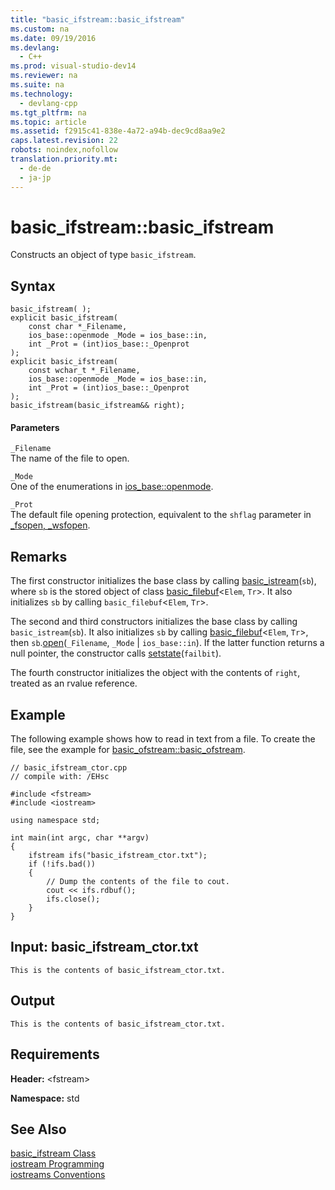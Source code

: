 ```yaml
---
title: "basic_ifstream::basic_ifstream"
ms.custom: na
ms.date: 09/19/2016
ms.devlang: 
  - C++
ms.prod: visual-studio-dev14
ms.reviewer: na
ms.suite: na
ms.technology: 
  - devlang-cpp
ms.tgt_pltfrm: na
ms.topic: article
ms.assetid: f2915c41-838e-4a72-a94b-dec9cd8aa9e2
caps.latest.revision: 22
robots: noindex,nofollow
translation.priority.mt: 
  - de-de
  - ja-jp
---
```

# basic_ifstream::basic_ifstream
Constructs an object of type `basic_ifstream`.  
  
## Syntax  
  
```  
basic_ifstream( );  
explicit basic_ifstream(  
    const char *_Filename,  
    ios_base::openmode _Mode = ios_base::in,  
    int _Prot = (int)ios_base::_Openprot  
);  
explicit basic_ifstream(  
    const wchar_t *_Filename,  
    ios_base::openmode _Mode = ios_base::in,  
    int _Prot = (int)ios_base::_Openprot  
);  
basic_ifstream(basic_ifstream&& right);  
```  
  
#### Parameters  
 `_Filename`  
 The name of the file to open.  
  
 `_Mode`  
 One of the enumerations in [ios_base::openmode](../vs140/ios_base--openmode.md).  
  
 `_Prot`  
 The default file opening protection, equivalent to the `shflag` parameter in [_fsopen, _wsfopen](../Topic/_fsopen,%20_wfsopen.md).  
  
## Remarks  
 The first constructor initializes the base class by calling [basic_istream](../vs140/basic_istream-Class.md)(`sb`), where `sb` is the stored object of class [basic_filebuf](../vs140/basic_filebuf-Class.md)<`Elem`, `Tr`>. It also initializes `sb` by calling `basic_filebuf`<`Elem`, `Tr`>.  
  
 The second and third constructors initializes the base class by calling `basic_istream`(`sb`). It also initializes `sb` by calling [basic_filebuf](../vs140/basic_filebuf--basic_filebuf.md)<`Elem`, `Tr`>, then `sb`.[open](../vs140/basic_filebuf--open.md)(`_Filename`, `_Mode` &#124; `ios_base::in`). If the latter function returns a null pointer, the constructor calls [setstate](../vs140/basic_ios--setstate.md)(`failbit`).  
  
 The fourth constructor initializes the object with the contents of `right`, treated as an rvalue reference.  
  
## Example  
 The following example shows how to read in text from a file. To create the file, see the example for [basic_ofstream::basic_ofstream](../vs140/basic_ofstream--basic_ofstream.md).  
  
```  
// basic_ifstream_ctor.cpp  
// compile with: /EHsc  
  
#include <fstream>  
#include <iostream>  
  
using namespace std;  
  
int main(int argc, char **argv)  
{  
    ifstream ifs("basic_ifstream_ctor.txt");  
    if (!ifs.bad())  
    {  
        // Dump the contents of the file to cout.  
        cout << ifs.rdbuf();  
        ifs.close();  
    }  
}  
```  
  
## Input: basic_ifstream_ctor.txt  
  
```  
This is the contents of basic_ifstream_ctor.txt.  
```  
  
## Output  
  
```  
This is the contents of basic_ifstream_ctor.txt.  
```  
  
## Requirements  
 **Header:** <fstream\>  
  
 **Namespace:** std  
  
## See Also  
 [basic_ifstream Class](../vs140/basic_ifstream-Class.md)   
 [iostream Programming](../vs140/iostream-Programming.md)   
 [iostreams Conventions](../vs140/iostreams-Conventions.md)